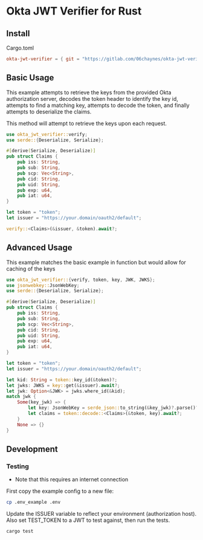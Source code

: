 # Okta JWT Verifier for Rust

## Install

Cargo.toml

```toml
okta-jwt-verifier = { git = "https://gitlab.com/06chaynes/okta-jwt-verifier.git", branch = "master" }
```

## Basic Usage

This example attempts to retrieve the keys from the provided Okta authorization server,
decodes the token header to identify the key id, attempts to find a matching key,
attempts to decode the token, and finally attempts to deserialize the claims.

This method will attempt to retrieve the keys upon each request.

```rust
use okta_jwt_verifier::verify;
use serde::{Deserialize, Serialize};

#[derive(Serialize, Deserialize)]
pub struct Claims {
    pub iss: String,
    pub sub: String,
    pub scp: Vec<String>,
    pub cid: String,
    pub uid: String,
    pub exp: u64,
    pub iat: u64,
}

let token = "token";
let issuer = "https://your.domain/oauth2/default";

verify::<Claims>(&issuer, &token).await?;
```

## Advanced Usage

This example matches the basic example in function but would allow for caching of the keys

```rust
use okta_jwt_verifier::{verify, token, key, JWK, JWKS};
use jsonwebkey::JsonWebKey;
use serde::{Deserialize, Serialize};

#[derive(Serialize, Deserialize)]
pub struct Claims {
    pub iss: String,
    pub sub: String,
    pub scp: Vec<String>,
    pub cid: String,
    pub uid: String,
    pub exp: u64,
    pub iat: u64,
}

let token = "token";
let issuer = "https://your.domain/oauth2/default";

let kid: String = token::key_id(&token)?;
let jwks: JWKS = key::get(&issuer).await?;
let jwk: Option<&JWK> = jwks.where_id(&kid);
match jwk {
    Some(key_jwk) => {
        let key: JsonWebKey = serde_json::to_string(&key_jwk)?.parse()?;
        let claims = token::decode::<Claims>(&token, key).await?;
    }
    None => {}
}

```

## Development

### Testing

- Note that this requires an internet connection

First copy the example config to a new file:

```sh
cp .env_example .env
```

Update the ISSUER variable to reflect your environment (authorization host).
Also set TEST_TOKEN to a JWT to test against, then run the tests.

```sh
cargo test
```
